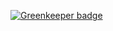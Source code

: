 

[![Greenkeeper badge](https://badges.greenkeeper.io/mikeal/s3-lucass.svg)](https://greenkeeper.io/)